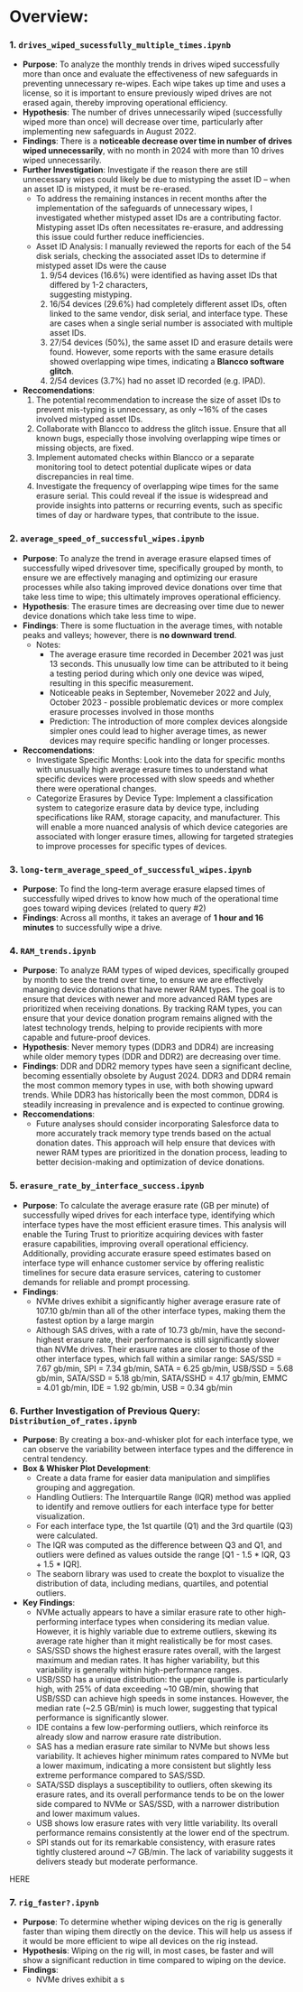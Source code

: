 #  Overview: 
### 1. `drives_wiped_sucessfully_multiple_times.ipynb`
   - **Purpose**: To analyze the monthly trends in drives wiped successfully more than once and evaluate the effectiveness of new safeguards in preventing unnecessary re-wipes. Each wipe takes up time and uses a license, so it is important to ensure previously wiped drives are not erased again, thereby improving operational efficiency.
   - **Hypothesis**: The number of drives unnecessarily wiped (successfully wiped more than once) will decrease over time, particularly after implementing new safeguards in August 2022.
   - **Findings**: There is a **noticeable decrease over time in number of drives wiped unnecessarily**, with no month in 2024 with more than 10 drives wiped unnecessarily.
   - **Further Investigation**: Investigate if the reason there are still unnecessary wipes could likely be due to mistyping the asset ID – when an asset ID is mistyped, it must be re-erased.
      - To address the remaining instances in recent months after the implementation of the safeguards of       unnecessary wipes, I investigated whether mistyped asset IDs are a contributing factor. Mistyping         asset IDs often necessitates re-erasure, and addressing this issue could further reduce                   inefficiencies.
      - Asset ID Analysis: I manually reviewed the reports for each of the 54 disk serials, checking the        associated asset IDs to determine if mistyped asset IDs were the cause
         1. 9/54 devices (16.6%) were identified as having asset IDs that differed by 1-2 characters,    
            suggesting mistyping.
         2. 16/54 devices (29.6%) had completely different asset IDs, often linked to the same vendor,                disk serial, and interface type. These are cases when a single serial number is associated                with multiple asset IDs.
         3. 27/54 devices (50%), the same asset ID and erasure details were found. However, some reports              with the same erasure details showed overlapping wipe times, indicating a **Blancco software              glitch**.
         4. 2/54 devices (3.7%) had no asset ID recorded (e.g. IPAD).
   - **Reccomendations**:
      1. The potential recommendation to increase the size of asset IDs to prevent mis-typing is unnecessary, as only ~16% of the cases involved mistyped asset IDs.
      2. Collaborate with Blancco to address the glitch issue. Ensure that all known bugs, especially those involving overlapping wipe times or missing objects, are fixed.
      3. Implement automated checks within Blancco or a separate monitoring tool to detect potential duplicate wipes or data discrepancies in real time.
      4. Investigate the frequency of overlapping wipe times for the same erasure serial. This could reveal if the issue is widespread and provide insights into patterns or recurring events, such as specific times of day or hardware types, that contribute to the issue.

### 2. `average_speed_of_successful_wipes.ipynb`
   - **Purpose**: To analyze the trend in average erasure elapsed times of successfully wiped drivesover time, specifically grouped by month, to ensure we are effectively managing and optimizing our erasure processes while also taking improved device donations over time that take less time to wipe; this ultimately improves operational efficiency.
   - **Hypothesis**: The erasure times are decreasing over time due to newer device donations which take less time to wipe.
   - **Findings**: There is some fluctuation in the average times, with notable peaks and valleys; however, there is **no downward trend**.
      - Notes:
           - The average erasure time recorded in December 2021 was just 13 seconds. This unusually low time can be attributed to it being a testing period during which only one device was wiped, resulting in this specific measurement.
           - Noticeable peaks in September, Novemeber 2022 and July, October 2023 - possible problematic devices or more complex erasure processes involved in those months
           - Prediction: The introduction of more complex devices alongside simpler ones could lead to higher average times, as newer devices may require specific handling or longer processes.
   - **Reccomendations**:
        - Investigate Specific Months: Look into the data for specific months with unusually high average erasure times to understand what specific devices were processed with slow speeds and whether there were operational changes. 
        - Categorize Erasures by Device Type: Implement a classification system to categorize erasure data by device type, including specifications like RAM, storage capacity, and manufacturer. This will enable a more nuanced analysis of which device categories are associated with longer erasure times, allowing for targeted strategies to improve processes for specific types of devices.
     
### 3. `long-term_average_speed_of_successful_wipes.ipynb`
   - **Purpose**: To find the long-term average erasure elapsed times of successfully wiped drives to know how much of the operational time goes toward wiping devices (related to query #2)
   - **Findings**: Across all months, it takes an average of **1 hour and 16 minutes** to successfully wipe a drive.

### 4. `RAM_trends.ipynb`
   - **Purpose**: To analyze RAM types of wiped devices, specifically grouped by month to see the trend over time, to ensure we are effectively managing device donations that have newer RAM types. The goal is to ensure that devices with newer and more advanced RAM types are prioritized when receiving donations. By tracking RAM types, you can ensure that your device donation program remains aligned with the latest technology trends, helping to provide recipients with more capable and future-proof devices.
   - **Hypothesis**: Never memory types (DDR3 and DDR4) are increasing while older memory types (DDR and DDR2) are decreasing over time.  
   - **Findings**: DDR and DDR2 memory types have seen a significant decline, becoming essentially obsolete by August 2024.
DDR3 and DDR4 remain the most common memory types in use, with both showing upward trends. While DDR3 has historically been the most common, DDR4 is steadily increasing in prevalence and is expected to continue growing.
   - **Reccomendations**:
        - Future analyses should consider incorporating Salesforce data to more accurately track memory type trends based on the actual donation dates. This approach will help ensure that devices with newer RAM types are prioritized in the donation process, leading to better decision-making and optimization of device donations.

### 5. `erasure_rate_by_interface_success.ipynb`
   - **Purpose**: To calculate the average erasure rate (GB per minute) of successfully wiped drives for each interface type, identifying which interface types have the most efficient erasure times. This analysis will enable the Turing Trust to prioritize acquiring devices with faster erasure capabilities, improving overall operational efficiency. Additionally, providing accurate erasure speed estimates based on interface type will enhance customer service by offering realistic timelines for secure data erasure services, catering to customer demands for reliable and prompt processing.
   - **Findings**:
     - NVMe drives exhibit a significantly higher average erasure rate of 107.10 gb/min than all of the other interface types, making them the fastest option by a large margin
     - Although SAS drives, with a rate of 10.73 gb/min, have the second-highest erasure rate, their performance is still significantly slower than NVMe drives. Their erasure rates are closer to those of the other interface types, which fall within a similar range: SAS/SSD = 7.67 gb/min, SPI = 7.34 gb/min, SATA = 6.25 gb/min,  USB/SSD = 5.68 gb/min, SATA/SSD = 5.18 gb/min, SATA/SSHD = 4.17 gb/min, EMMC = 4.01 gb/min,  IDE = 1.92 gb/min, USB = 0.34 gb/min

### 6. **Further Investigation of Previous Query**: `Distribution_of_rates.ipynb`
   - **Purpose**: By creating a box-and-whisker plot for each interface type, we can observe the variability between interface types and the difference in central tendency.
   - **Box & Whisker Plot Development**:
     - Create a data frame for easier data manipulation and simplifies grouping and aggregation.
     - Handling Outliers: The Interquartile Range (IQR) method was applied to identify and remove outliers for each interface type for better visualization.
     - For each interface type, the 1st quartile (Q1) and the 3rd quartile (Q3) were calculated.
     - The IQR was computed as the difference between Q3 and Q1, and outliers were defined as values outside the range [Q1 - 1.5 * IQR, Q3 + 1.5 * IQR].
     - The seaborn library was used to create the boxplot to visualize the distribution of data, including medians, quartiles, and potential outliers.
   - **Key Findings**:
      - NVMe actually appears to have a similar erasure rate to other high-performing interface types when considering its median value. However, it is highly variable due to extreme outliers, skewing its average rate higher than it might realistically be for most cases.
      - SAS/SSD shows the highest erasure rates overall, with the largest maximum and median rates. It has higher variability, but this variability is generally within high-performance ranges.
      - USB/SSD has a unique distribution: the upper quartile is particularly high, with 25% of data exceeding ~10 GB/min, showing that USB/SSD can achieve high speeds in some instances. However, the median rate (~2.5 GB/min) is much lower, suggesting that typical performance is significantly slower.
      - IDE contains a few low-performing outliers, which reinforce its already slow and narrow erasure rate distribution.
      - SAS has a median erasure rate similar to NVMe but shows less variability. It achieves higher minimum rates compared to NVMe but a lower maximum, indicating a more consistent but slightly less extreme performance compared to SAS/SSD.
      - SATA/SSD displays a susceptibility to outliers, often skewing its erasure rates, and its overall performance tends to be on the lower side compared to NVMe or SAS/SSD, with a narrower distribution and lower maximum values.
      - USB shows low erasure rates with very little variability. Its overall performance remains consistently at the lower end of the spectrum.
      - SPI stands out for its remarkable consistency, with erasure rates tightly clustered around ~7 GB/min. The lack of variability suggests it delivers steady but moderate performance.

HERE
### 7. `rig_faster?.ipynb`
   - **Purpose**: To determine whether wiping devices on the rig is generally faster than wiping them directly on the device. This will help us assess if it would be more efficient to wipe all devices on the rig instead.
   - **Hypothesis**: Wiping on the rig will, in most cases, be faster and will show a significant reduction in time compared to wiping on the device.
   - **Findings**:
     - NVMe drives exhibit a s
